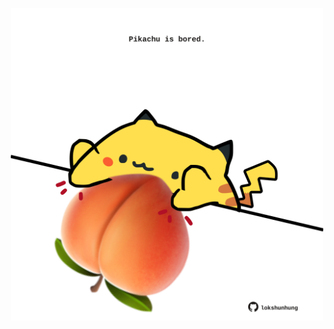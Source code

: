 <!-- built at 17/05/2021, 09:03:14 UTC -->
<p align="center">
  <img width="500" height="500" src="./ReadmeImage.svg">
</p>
